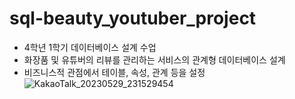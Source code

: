 # sql-beauty_youtuber_project
- 4학년 1학기 데이터베이스 설계 수업
- 화장품 및 유튜버의 리뷰를 관리하는 서비스의 관계형 데이터베이스 설계
- 비즈니스적 관점에서 테이블, 속성, 관계 등을 설정
![KakaoTalk_20230529_231529454](https://github.com/leejaeseong11/sql-beauty_youtuber_project/assets/19462794/32fc7519-da66-4302-be25-c97de3125c47)
